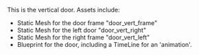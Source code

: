 This is the vertical door. Assets include:

* Static Mesh for the door frame "door_vert_frame"
* Static Mesh for the left door "door_vert_right"
* Static Mesh for the right frame "door_vert_left"
* Blueprint for the door, including a TimeLine for an 'animation'.
